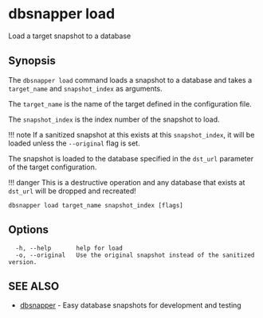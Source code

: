 # dbsnapper load

Load a target snapshot to a database

## Synopsis

The `dbsnapper load` command loads a snapshot to a database and takes a `target_name` and `snapshot_index` as arguments.
	
The `target_name` is the name of the target defined in the configuration file.

The `snapshot_index` is the index number of the snapshot to load.

!!! note
		If a sanitized snapshot at this exists at this `snapshot_index`, it will be loaded
		unless the `--original` flag is set.

The snapshot is loaded to the database specified in the `dst_url` parameter of the target configuration. 

!!! danger 
		This is a destructive operation and any database that exists at `dst_url` will be dropped and recreated!



```
dbsnapper load target_name snapshot_index [flags]
```

## Options

```
  -h, --help       help for load
  -o, --original   Use the original snapshot instead of the sanitized version.
```

## SEE ALSO

* [dbsnapper](/cmd/dbsnapper/)	 - Easy database snapshots for development and testing

